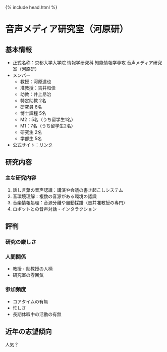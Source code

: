{% include head.html %}
# 音声メディア研究室（河原研）
## 基本情報
- 正式名称：京都大学大学院 情報学研究科 知能情報学専攻 音声メディア研究室（河原研）
- メンバー
  - 教授：河原達也
  - 准教授：吉井和佳
  - 助教：井上昂治
  - 特定助教 2名
  - 研究員 6名
  - 博士課程 5名
  - M2：5名（うち留学生1名）
  - M1：7名（うち留学生2名）
  - 研究生 2名
  - 学部生 5名
- 公式サイト：[リンク](http://sap.ist.i.kyoto-u.ac.jp)

## 研究内容
### 主な研究内容
1. 話し言葉の音声認識：講演や会議の書き起こしシステム
1. 音環境理解：複数の音源がある環境の認識
1. 音楽情報処理：音源分離や自動採譜（吉井准教授の専門）
1. ロボットとの音声対話・インタラクション

## 評判
### 研究の厳しさ
### 人間関係
- 教授・助教授の人柄
- 研究室の雰囲気
### 参加頻度
- コアタイムの有無
- 忙しさ
- 長期休暇中の活動の有無

## 近年の志望傾向
人気？